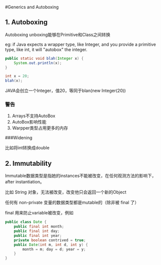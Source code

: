 #Generics and Autoboxing

## 1. Autoboxing

Autoboxing unboxing能够在Primitive和Class之间转换

eg: if Java expects a wrapper type, like Integer, and you provide a primitive type, like int, it will "autobox" the integer. 

```java
public static void blah(Integer x) {
    System.out.println(x);
}
```

```java
int x = 20;
blah(x);
```

JAVA会创立一个Integer，值20，等同于blan(new Integer(20))

### 警告

1. Arrays不支持AutoBox
2. AutoBox影响性能
3. Warpper类型占用更多的内存

###Widening

比如将int转换成double

## 2. Immutability

Immutable数据类型是指她的instances不能被改变，在任何观测方法的影响下，after instantiation。

比如 String 对象，无法被改变，改变他只会返回一个新的Object

任何有 non-private 变量的数据类型都是mutable的（除非被 final 了）

final 用来防止variable被改变，例如

```java
public class Date {
    public final int month;
    public final int day;
    public final int year;
    private boolean contrived = true;
    public Date(int m, int d, int y) {
        month = m; day = d; year = y;
    }
}
```

